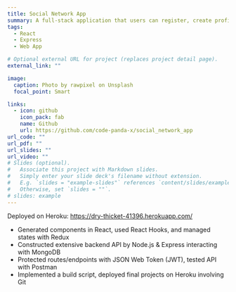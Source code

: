 ```yaml
---
title: Social Network App
summary: A full-stack application that users can register, create profiles, and add posts
tags:
  - React
  - Express
  - Web App

# Optional external URL for project (replaces project detail page).
external_link: ""

image:
  caption: Photo by rawpixel on Unsplash
  focal_point: Smart

links:
  - icon: github
    icon_pack: fab
    name: Github
    url: https://github.com/code-panda-x/social_network_app
url_code: ""
url_pdf: ""
url_slides: ""
url_video: ""
# Slides (optional).
#   Associate this project with Markdown slides.
#   Simply enter your slide deck's filename without extension.
#   E.g. `slides = "example-slides"` references `content/slides/example-slides.md`.
#   Otherwise, set `slides = ""`.
# slides: example
---
```


Deployed on Heroku: https://dry-thicket-41396.herokuapp.com/

- Generated components in React, used React Hooks, and managed states with Redux
- Constructed extensive backend API by Node.js & Express interacting with MongoDB
- Protected routes/endpoints with JSON Web Token (JWT), tested API with Postman
- Implemented a build script, deployed final projects on Heroku involving Git
